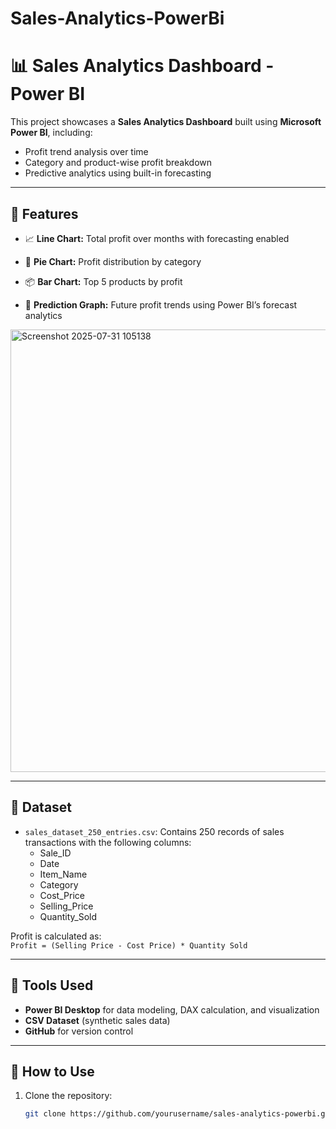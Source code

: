 # Sales-Analytics-PowerBi
# 📊 Sales Analytics Dashboard - Power BI

This project showcases a **Sales Analytics Dashboard** built using **Microsoft Power BI**, including:
- Profit trend analysis over time
- Category and product-wise profit breakdown
- Predictive analytics using built-in forecasting
---

## 🧩 Features

- 📈 **Line Chart:** Total profit over months with forecasting enabled
- 🥧 **Pie Chart:** Profit distribution by category
- 📦 **Bar Chart:** Top 5 products by profit

- 🔮 **Prediction Graph:** Future profit trends using Power BI’s forecast analytics
<img width="998" height="708" alt="Screenshot 2025-07-31 105138" src="https://github.com/user-attachments/assets/534015b1-a9bf-4240-9d94-0ba923222120" />

---

## 📁 Dataset

- `sales_dataset_250_entries.csv`: Contains 250 records of sales transactions with the following columns:
  - Sale_ID
  - Date
  - Item_Name
  - Category
  - Cost_Price
  - Selling_Price
  - Quantity_Sold

Profit is calculated as:  
`Profit = (Selling Price - Cost Price) * Quantity Sold`

---

## 🔧 Tools Used

- **Power BI Desktop** for data modeling, DAX calculation, and visualization
- **CSV Dataset** (synthetic sales data)
- **GitHub** for version control

---

## 🚀 How to Use

1. Clone the repository:
   ```bash
   git clone https://github.com/yourusername/sales-analytics-powerbi.git
